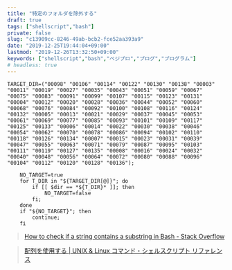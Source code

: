 ```yaml
---
title: "特定のフォルダを除外する"
draft: true
tags: ["shellscript","bash"]
private: false
slug: "c13909cc-8246-49ab-bcb2-fce52aa393a9"
date: "2019-12-25T19:44:04+09:00"
lastmod: "2019-12-26T13:32:50+09:00"
keywords: ["shellscript","bash","ベジプロ","プログ","プログラム"]
# headless: true
---
```


```
TARGET_DIR=("00098" "00106" "00114" "00122" "00130" "00138" "00003" "00011" "00019" "00027" "00035" "00043" "00051" "00059" "00067" "00075" "00083" "00091" "00099" "00107" "00115" "00123" "00131" "00004" "00012" "00020" "00028" "00036" "00044" "00052" "00060" "00068" "00076" "00084" "00092" "00100" "00108" "00116" "00124" "00132" "00005" "00013" "00021" "00029" "00037" "00045" "00053" "00061" "00069" "00077" "00085" "00093" "00101" "00109" "00117" "00125" "00133" "00006" "00014" "00022" "00030" "00038" "00046" "00054" "00062" "00070" "00078" "00086" "00094" "00102" "00110" "00118" "00126" "00134" "00007" "00015" "00023" "00031" "00039" "00047" "00055" "00063" "00071" "00079" "00087" "00095" "00103" "00111" "00119" "00127" "00135" "00008" "00016" "00024" "00032" "00040" "00048" "00056" "00064" "00072" "00080" "00088" "00096" "00104" "00112" "00120" "00128" "00136");

    NO_TARGET=true
    for T_DIR in "${TARGET_DIR[@]}"; do
        if [[ $dir == *${T_DIR}* ]]; then
            NO_TARGET=false
        fi;
    done
    if "${NO_TARGET}"; then
        continue;
    fi
```
> [How to check if a string contains a substring in Bash - Stack Overflow](https://stackoverflow.com/questions/229551/how-to-check-if-a-string-contains-a-substring-in-bash)

> [配列を使用する | UNIX & Linux コマンド・シェルスクリプト リファレンス](https://shellscript.sunone.me/array.html)

